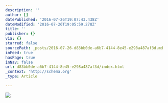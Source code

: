 ```yaml
---
description: ''
author: []
datePublished: '2016-07-26T19:07:43.438Z'
dateModified: '2016-07-26T19:05:59.278Z'
title: ''
publisher: {}
via: {}
starred: false
sourcePath: _posts/2016-07-26-d83bb0de-a6b7-4144-8e45-e298a487af3d.md
inFeed: true
hasPage: true
inNav: false
url: d83bb0de-a6b7-4144-8e45-e298a487af3d/index.html
_context: 'http://schema.org'
_type: Article

---
```

![](https://the-grid-user-content.s3-us-west-2.amazonaws.com/08d71494-2c25-4e95-8671-15ef6a11cb19.jpg)